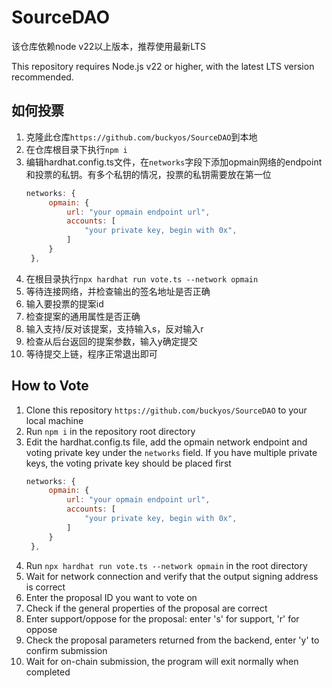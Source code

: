 # SourceDAO
该仓库依赖node v22以上版本，推荐使用最新LTS

This repository requires Node.js v22 or higher, with the latest LTS version recommended.

## 如何投票
1. 克隆此仓库`https://github.com/buckyos/SourceDAO`到本地
2. 在仓库根目录下执行`npm i`
3. 编辑hardhat.config.ts文件，在`networks`字段下添加opmain网络的endpoint和投票的私钥。有多个私钥的情况，投票的私钥需要放在第一位
   ````javascript
   networks: {
        opmain: {
            url: "your opmain endpoint url",
            accounts: [
                "your private key, begin with 0x",
            ]
        }
    },
   ````
4. 在根目录执行`npx hardhat run vote.ts --network opmain`
5. 等待连接网络，并检查输出的签名地址是否正确
6. 输入要投票的提案id
7. 检查提案的通用属性是否正确
8. 输入支持/反对该提案，支持输入s，反对输入r
9. 检查从后台返回的提案参数，输入y确定提交
10. 等待提交上链，程序正常退出即可

## How to Vote
1. Clone this repository `https://github.com/buckyos/SourceDAO` to your local machine
2. Run `npm i` in the repository root directory
3. Edit the hardhat.config.ts file, add the opmain network endpoint and voting private key under the `networks` field. If you have multiple private keys, the voting private key should be placed first
   ````javascript
   networks: {
        opmain: {
            url: "your opmain endpoint url",
            accounts: [
                "your private key, begin with 0x",
            ]
        }
    },
   ````
4. Run `npx hardhat run vote.ts --network opmain` in the root directory
5. Wait for network connection and verify that the output signing address is correct
6. Enter the proposal ID you want to vote on
7. Check if the general properties of the proposal are correct
8. Enter support/oppose for the proposal: enter 's' for support, 'r' for oppose
9. Check the proposal parameters returned from the backend, enter 'y' to confirm submission
10. Wait for on-chain submission, the program will exit normally when completed
